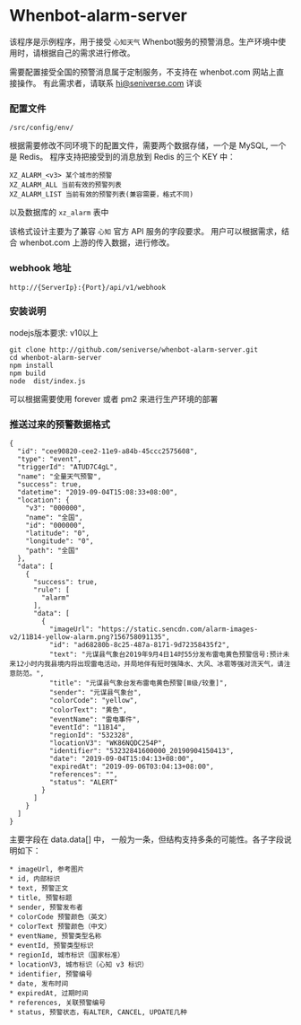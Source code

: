 # Whenbot-alarm-server

该程序是示例程序，用于接受 `心知天气` Whenbot服务的预警消息。生产环境中使用时，请根据自己的需求进行修改。

需要配置接受全国的预警消息属于定制服务，不支持在 whenbot.com 网站上直接操作。
有此需求者，请联系 hi@seniverse.com 详谈

### 配置文件
`/src/config/env/`

根据需要修改不同环境下的配置文件，需要两个数据存储，一个是 MySQL, 一个是 Redis。
程序支持把接受到的消息放到 Redis 的三个 KEY 中：

```
XZ_ALARM_<v3> 某个城市的预警
XZ_ALARM_ALL 当前有效的预警列表
XZ_ALARM_LIST 当前有效的预警列表(兼容需要，格式不同)
```

以及数据库的 `xz_alarm` 表中

该格式设计主要为了兼容 `心知` 官方 API 服务的字段要求。
用户可以根据需求，结合 whenbot.com 上游的传入数据，进行修改。

### webhook 地址
`http://{ServerIp}:{Port}/api/v1/webhook`

### 安装说明

nodejs版本要求: v10以上

```
git clone http://github.com/seniverse/whenbot-alarm-server.git
cd whenbot-alarm-server
npm install
npm build
node  dist/index.js
```

可以根据需要使用 forever 或者 pm2 来进行生产环境的部署

### 推送过来的预警数据格式

```
{
  "id": "cee90820-cee2-11e9-a84b-45ccc2575608",
  "type": "event",
  "triggerId": "ATUD7C4gL",
  "name": "全量天气预警",
  "success": true,
  "datetime": "2019-09-04T15:08:33+08:00",
  "location": {
    "v3": "000000",
    "name": "全国",
    "id": "000000",
    "latitude": "0",
    "longitude": "0",
    "path": "全国"
  },
  "data": [
    {
      "success": true,
      "rule": [
        "alarm"
      ],
      "data": [
        {
          "imageUrl": "https://static.sencdn.com/alarm-images-v2/11B14-yellow-alarm.png?156758091135",
          "id": "ad68280b-8c25-487a-8171-9d72358435f2",
          "text": "元谋县气象台2019年9月4日14时55分发布雷电黄色预警信号:预计未来12小时内我县境内将出现雷电活动，并局地伴有短时强降水、大风、冰雹等强对流天气，请注意防范。",
          "title": "元谋县气象台发布雷电黄色预警[Ⅲ级/较重]",
          "sender": "元谋县气象台",
          "colorCode": "yellow",
          "colorText": "黄色",
          "eventName": "雷电事件",
          "eventId": "11B14",
          "regionId": "532328",
          "locationV3": "WK86NQDC254P",
          "identifier": "53232841600000_20190904150413",
          "date": "2019-09-04T15:04:13+08:00",
          "expiredAt": "2019-09-06T03:04:13+08:00",
          "references": "",
          "status": "ALERT"
        }
      ]
    }
  ]
}
```

主要字段在 data.data[] 中， 一般为一条，但结构支持多条的可能性。各子字段说明如下：

```
* imageUrl, 参考图片
* id, 内部标识
* text, 预警正文
* title, 预警标题
* sender, 预警发布者
* colorCode 预警颜色（英文）
* colorText 预警颜色（中文）
* eventName, 预警类型名称
* eventId, 预警类型标识
* regionId, 城市标识（国家标准）
* locationV3, 城市标识（心知 v3 标识）
* identifier, 预警编号
* date, 发布时间
* expiredAt, 过期时间
* references, 关联预警编号
* status, 预警状态，有ALTER, CANCEL, UPDATE几种
```
